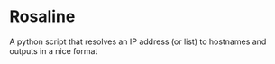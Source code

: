 # Rosaline
A python script that resolves an IP address (or list) to hostnames and outputs in a nice format
